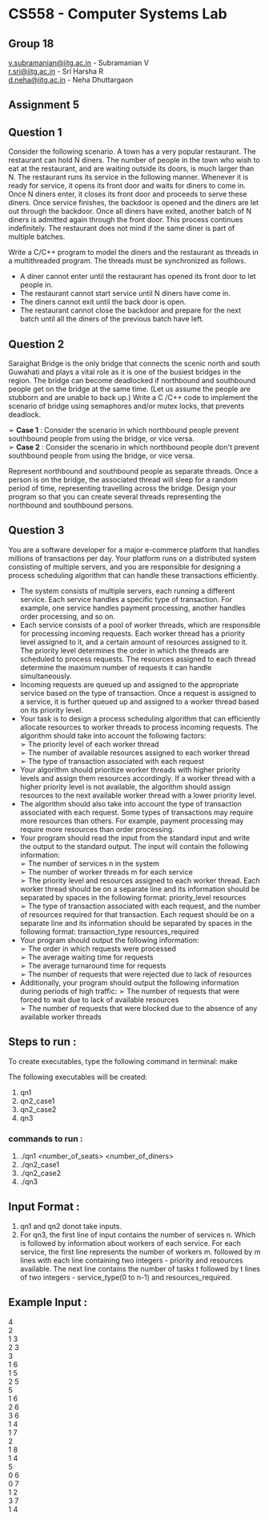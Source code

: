 # CS558 - Computer Systems Lab
## Group 18

v.subramanian@iitg.ac.in - Subramanian V<br>
r.sri@iitg.ac.in - Sri Harsha R<br>
d.neha@iitg.ac.in - Neha Dhuttargaon

## Assignment 5
## Question 1

Consider the following scenario. A town has a very popular restaurant. The restaurant can hold N diners. The number of people in the town who wish to eat at the restaurant, and are waiting outside
its doors, is much larger than N. The restaurant runs its service in the following manner. Whenever it is ready for service, it opens its front door and waits for diners to come in. Once N diners enter,
it closes its front door and proceeds to serve these diners. Once service finishes, the backdoor is opened and the diners are let out through the backdoor. Once all diners have exited, another batch
of N diners is admitted again through the front door. This process continues indefinitely. The restaurant does not mind if the same diner is part of multiple batches.

Write a C/C++ program to model the diners and the restaurant as threads in a multithreaded
program. The threads must be synchronized as follows.

* A diner cannot enter until the restaurant has opened its front door to let people in.
* The restaurant cannot start service until N diners have come in.
* The diners cannot exit until the back door is open.
* The restaurant cannot close the backdoor and prepare for the next batch until all the diners of the previous batch have left.

## Question 2

Saraighat Bridge is the only bridge that connects the scenic north and south Guwahati and plays
a vital role as it is one of the busiest bridges in the region. The bridge can become deadlocked if
northbound and southbound people get on the bridge at the same time. (Let us assume the people
are stubborn and are unable to back up.) Write a C /C++ code to implement the scenario of bridge
using semaphores and/or mutex locks, that prevents deadlock.

➢ **Case 1** : Consider the scenario in which northbound people prevent southbound
people from using the bridge, or vice versa.<br>
➢ **Case 2** : Consider the scenario in which northbound people don't prevent
southbound people from using the bridge, or vice versa.

Represent northbound and southbound people as separate threads. Once a person is on the bridge,
the associated thread will sleep for a random period of time, representing travelling across the
bridge. Design your program so that you can create several threads representing the northbound
and southbound persons.

## Question 3

You are a software developer for a major e-commerce platform that handles millions of
transactions per day. Your platform runs on a distributed system consisting of multiple servers,
and you are responsible for designing a process scheduling algorithm that can handle these
transactions efficiently.
* The system consists of multiple servers, each running a different service. Each service handles a
specific type of transaction. For example, one service handles payment processing, another
handles order processing, and so on.
* Each service consists of a pool of worker threads, which are responsible for processing incoming
requests. Each worker thread has a priority level assigned to it, and a certain amount of resources
assigned to it. The priority level determines the order in which the threads are scheduled to process
requests. The resources assigned to each thread determine the maximum number of requests it can
handle simultaneously.
* Incoming requests are queued up and assigned to the appropriate service based on the type of
transaction. Once a request is assigned to a service, it is further queued up and assigned to a worker
thread based on its priority level.
* Your task is to design a process scheduling algorithm that can efficiently allocate resources to
worker threads to process incoming requests. The algorithm should take into account the
following factors:<br>
➢ The priority level of each worker thread<br>
➢ The number of available resources assigned to each worker thread<br>
➢ The type of transaction associated with each request
* Your algorithm should prioritize worker threads with higher priority levels and assign them
resources accordingly. If a worker thread with a higher priority level is not available, the algorithm
should assign resources to the next available worker thread with a lower priority level.
* The algorithm should also take into account the type of transaction associated with each request.
Some types of transactions may require more resources than others. For example, payment
processing may require more resources than order processing.
* Your program should read the input from the standard input and write the output to the standard
output. The input will contain the following information:<br>
➢ The number of services n in the system<br>
➢ The number of worker threads m for each service<br>
➢ The priority level and resources assigned to each worker thread. Each worker thread
should be on a separate line and its information should be separated by spaces in the
following format: priority_level resources<br>
➢ The type of transaction associated with each request, and the number of resources required
for that transaction. Each request should be on a separate line and its information should
be separated by spaces in the following format: transaction_type resources_required
* Your program should output the following information:<br>
➢ The order in which requests were processed<br>
➢ The average waiting time for requests<br>
➢ The average turnaround time for requests<br>
➢ The number of requests that were rejected due to lack of resources
* Additionally, your program should output the following information during periods of high traffic:
➢ The number of requests that were forced to wait due to lack of available resources<br>
➢ The number of requests that were blocked due to the absence of any available worker
threads


## Steps to run :

To create executables, type the following command in terminal:
    make

The following executables will be created:
1. qn1
2. qn2_case1
3. qn2_case2
4. qn3

### commands to run :
1. ./qn1 <number_of_seats> <number_of_diners>
2. ./qn2_case1
3. ./qn2_case2
4. ./qn3

## Input Format :
1. qn1 and qn2 donot take inputs.
2. For qn3, the first line of input contains the number of services n. Which is followed by information about workers of each service. For each service, the first line represents the number of workers m. followed by m lines with each line containing two integers - priority and resources available. The next line contains the number of tasks t followed by t lines of two integers - service_type(0 to n-1) and resources_required.

## Example Input :
4<br>
2<br>
1 3<br>
2 3<br>
3<br>
1 6 <br>
1 5<br>
2 5<br>
5<br>
1 6<br>
2 6<br>
3 6<br>
1 4<br>
1 7<br>
2<br>
1 8<br>
1 4<br>
5<br>
0 6<br>
0 7<br>
1 2<br>
3 7<br>
1 4<br>
